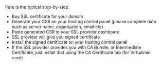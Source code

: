Here is the typical step-by-step.

* Buy SSL certificate for your domain
* Generate your CSR on your hosting control panel (please complete data such as server name, organization, email etc)
* Paste generated CSR to your SSL provider dashboard
* SSL provider will give you signed certificate
* Install the signed certificate on your hosting control panel
* If the SSL provider provides you with CA Bundle, or Intermediate Certificate, just install that using the CA Certificate tab (for Virtualmin case) 
